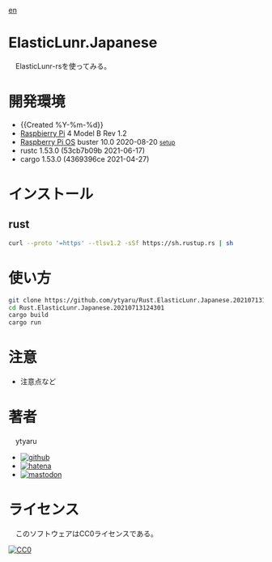 [en](./README.md)

# ElasticLunr.Japanese

　ElasticLunr-rsを使ってみる。

# 開発環境

* <time datetime="{{Created %Y-%m-%dT%H:%M:%S%z}}">{{Created %Y-%m-%d}}</time>
* [Raspbierry Pi](https://ja.wikipedia.org/wiki/Raspberry_Pi) 4 Model B Rev 1.2
* [Raspberry Pi OS](https://ja.wikipedia.org/wiki/Raspbian) buster 10.0 2020-08-20 <small>[setup](http://ytyaru.hatenablog.com/entry/2020/10/06/111111)</small>
* rustc 1.53.0 (53cb7b09b 2021-06-17)
* cargo 1.53.0 (4369396ce 2021-04-27)

# インストール

## rust

```sh
curl --proto '=https' --tlsv1.2 -sSf https://sh.rustup.rs | sh
```

# 使い方

```sh
git clone https://github.com/ytyaru/Rust.ElasticLunr.Japanese.20210713124301
cd Rust.ElasticLunr.Japanese.20210713124301
cargo build
cargo run
```

# 注意

* 注意点など

# 著者

　ytyaru

* [![github](http://www.google.com/s2/favicons?domain=github.com)](https://github.com/ytyaru "github")
* [![hatena](http://www.google.com/s2/favicons?domain=www.hatena.ne.jp)](http://ytyaru.hatenablog.com/ytyaru "hatena")
* [![mastodon](http://www.google.com/s2/favicons?domain=mstdn.jp)](https://mstdn.jp/web/accounts/233143 "mastdon")

# ライセンス

　このソフトウェアはCC0ライセンスである。

[![CC0](http://i.creativecommons.org/p/zero/1.0/88x31.png "CC0")](http://creativecommons.org/publicdomain/zero/1.0/deed.ja)

